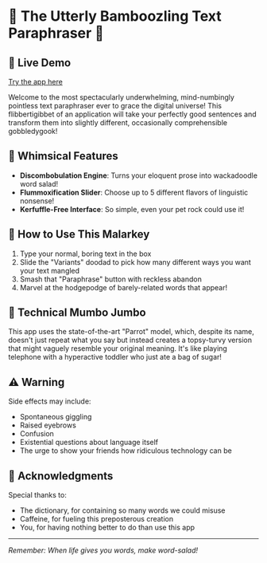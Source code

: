 # 🤪 The Utterly Bamboozling Text Paraphraser 🤪

## 🚀 Live Demo
[Try the app here](https://ai-paraphraser.streamlit.app)

Welcome to the most spectacularly underwhelming, mind-numbingly pointless text paraphraser ever to grace the digital universe! This flibbertigibbet of an application will take your perfectly good sentences and transform them into slightly different, occasionally comprehensible gobbledygook!

## 🌟 Whimsical Features

- **Discombobulation Engine**: Turns your eloquent prose into wackadoodle word salad!
- **Flummoxification Slider**: Choose up to 5 different flavors of linguistic nonsense!
- **Kerfuffle-Free Interface**: So simple, even your pet rock could use it!

## 🚀 How to Use This Malarkey

1. Type your normal, boring text in the box
2. Slide the "Variants" doodad to pick how many different ways you want your text mangled
3. Smash that "Paraphrase" button with reckless abandon
4. Marvel at the hodgepodge of barely-related words that appear!

## 🧠 Technical Mumbo Jumbo

This app uses the state-of-the-art "Parrot" model, which, despite its name, doesn't just repeat what you say but instead creates a topsy-turvy version that might vaguely resemble your original meaning. It's like playing telephone with a hyperactive toddler who just ate a bag of sugar!

## ⚠️ Warning

Side effects may include:
- Spontaneous giggling
- Raised eyebrows
- Confusion
- Existential questions about language itself
- The urge to show your friends how ridiculous technology can be

## 🙏 Acknowledgments

Special thanks to:
- The dictionary, for containing so many words we could misuse
- Caffeine, for fueling this preposterous creation
- You, for having nothing better to do than use this app

---

*Remember: When life gives you words, make word-salad!*
